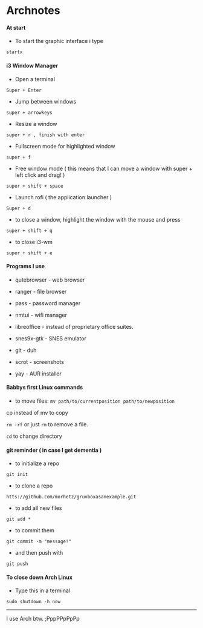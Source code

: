 # Archnotes 



#### At start

* To start the graphic interface i type 

``` startx ``` 

#### i3 Window Manager

* Open a terminal 

``` Super + Enter ```

* Jump between windows

``` super + arrowkeys ```

* Resize a window 

``` super + r , finish with enter ``` 

* Fullscreen mode for highlighted window

``` super + f ```

* Free window mode ( this means that I can move a 
window with super + left click and drag! ) 

``` super + shift + space ```  

* Launch rofi ( the application launcher )

``` Super + d ```

* to close a window, highlight the window with the 
mouse and press 

``` super + shift + q ```

* to close i3-wm 

``` super + shift + e ```
 
#### Programs I use

* qutebrowser - web browser

* ranger - file browser

* pass - password manager 

* nmtui - wifi manager

* libreoffice - instead of proprietary office 
suites.

* snes9x-gtk - SNES emulator

* git - duh

* scrot - screenshots

* yay - AUR installer

#### Babbys first Linux commands

* to move files:
```mv path/to/currentposition path/to/newposition```

cp instead of mv to copy

``` rm -rf ``` or just ``` rm ``` to remove a file.

``` cd ``` to change directory 

#### git reminder ( in case I get dementia ) 

* to initialize a repo 

```git init``` 

* to clone a repo

``` git clone 
htts://github.com/morhetz/gruvboxasanexample.git 
``` 

* to add all new files 

```git add *```  

* to commit them 

``` git commit -m "message!" ```

* and then push with

``` git push ``` 

#### To close down Arch Linux

* Type this in a terminal

```sudo shutdown -h now ```

---- 

I use Arch btw. ;PppPPpPpPp


